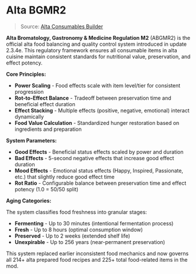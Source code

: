 # Alta BGMR2

> Source: [Alta Consumables Builder](https://github.com/Ceterai/Enternia/tree/main/items/buildscripts/alta/consumable.lua)

**Alta Bromatology, Gastronomy & Medicine Regulation M2** (ABGMR2) is the official alta food balancing and quality control system introduced in update 2.3.4e. This regulatory framework ensures all consumable items in alta cuisine maintain consistent standards for nutritional value, preservation, and effect potency.

**Core Principles:**

- **Power Scaling** - Food effects scale with item level/tier for consistent progression
- **Rot-to-Effect Balance** - Tradeoff between preservation time and beneficial effect duration
- **Effect Stacking** - Multiple effects (positive, negative, emotional) interact dynamically
- **Food Value Calculation** - Standardized hunger restoration based on ingredients and preparation

**System Parameters:**

- **Good Effects** - Beneficial status effects scaled by power and duration
- **Bad Effects** - 5-second negative effects that increase good effect duration
- **Mood Effects** - Emotional status effects (Happy, Inspired, Passionate, etc.) that slightly reduce good effect time
- **Rot Ratio** - Configurable balance between preservation time and effect potency (1.0 = 50/50 split)

**Aging Categories:**

The system classifies food freshness into granular stages:

- **Fermenting** - Up to 30 minutes (intentional fermentation process)
- **Fresh** - Up to 8 hours (optimal consumption window)
- **Preserved** - Up to 2 weeks (extended shelf life)
- **Unexpirable** - Up to 256 years (near-permanent preservation)

This system replaced earlier inconsistent food mechanics and now governs all 214+ alta prepared food recipes and 225+ total food-related items in the mod.
